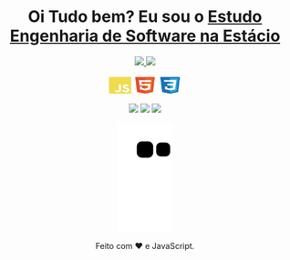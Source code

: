 <div>
  <h1 align="center">Oi Tudo bem? Eu sou o <a href="https://www.linkedin.com/in/luã-viduedo-549a51209/><i>Luã Viduedo</i></a> 😃️</h1>
  <p align="center">Estudo Engenharia de Software na Estácio<a>
</div>

<div align="center">
  <a href="https://github.com/luan010z">
    <img height="150em" src="https://github-readme-stats.vercel.app/api?username=luan010z&count_private=true&include_all_commits=true&show_icons=true&theme=dracula&hide_border=false&show_owner=true"/>
    <img height="150em" src="https://github-readme-stats.vercel.app/api/top-langs/?username=luan010z&theme=dracula&hide_border=false&&layout=compact"/>
  </a>
</div>

<div align="center" valign="top"><br>
  <img align="center" alt="Js" height="30" width="40" src="https://raw.githubusercontent.com/devicons/devicon/master/icons/javascript/javascript-plain.svg">
  <img align="center" alt="HTML" height="30" width="40" src="https://raw.githubusercontent.com/devicons/devicon/master/icons/html5/html5-original.svg">
  <img align="center" alt="CSS" height="30" width="40" src="https://raw.githubusercontent.com/devicons/devicon/master/icons/css3/css3-original.svg">
</div><br>

<div align="center">
  <a href="https://www.instagram.com/luan_viduedo/" target="_blank"><img src="https://img.shields.io/badge/-Instagram-%23E4405F?style=for-the-badge&logo=instagram&logoColor=white" target="_blank"></a>
  <a href="https://www.linkedin.com/in/luã-viduedo-549a51209/" target="_blank"><img src="https://img.shields.io/badge/-LinkedIn-%230077B5?style=for-the-badge&logo=linkedin&logoColor=white" target="_blank"></a> 
  <a href="mailto:luaviduedo@gmail.com"><img src="https://img.shields.io/badge/-Gmail-%23333?style=for-the-badge&logo=gmail&logoColor=white" target="_blank"></a>
</div>

<div align="center">
  
  ![Snake animation](https://github.com/luan010z/luan010z/blob/output/github-contribution-grid-snake.svg)
  
</div>

<div align="center">
  <p>Feito com ❤️ e JavaScript.</p>
</div>

